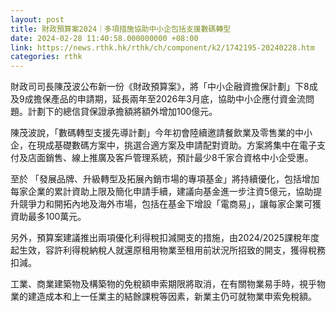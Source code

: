```yaml
---
layout: post
title: 財政預算案2024｜多項措施協助中小企包括支援數碼轉型
date: 2024-02-28 11:40:58.000000000 +08:00
link: https://news.rthk.hk/rthk/ch/component/k2/1742195-20240228.htm
categories: rthk
---
```


財政司司長陳茂波公布新一份《財政預算案》，將「中小企融資擔保計劃」下8成及9成擔保產品的申請期，延長兩年至2026年3月底，協助中小企應付資金流問題。計劃下的總信貸保證承擔額將額外增加100億元。

陳茂波說，「數碼轉型支援先導計劃」今年初會陸續邀請餐飲業及零售業的中小企，在現成基礎數碼方案中，挑選合適方案及申請配對資助。方案將集中在電子支付及店面銷售、線上推廣及客戶管理系統，預計最少8千家合資格中小企受惠。

至於 「發展品牌、升級轉型及拓展內銷市場的專項基金」將持續優化，包括增加每家企業的累計資助上限及簡化申請手續，建議向基金進一步注資5億元，協助提升競爭力和開拓內地及海外市場，包括在基金下增設「電商易」，讓每家企業可獲資助最多100萬元。

另外，預算案建議推出兩項優化利得稅扣減開支的措施，由2024/2025課稅年度起生效，容許利得稅納稅人就還原租用物業至租用前狀況所招致的開支，獲得稅務扣減。

工業、商業建築物及構築物的免稅額申索期限將取消，在有關物業易手時，視乎物業的建造成本和上一任業主的結餘課稅等因素，新業主仍可就物業申索免稅額。
